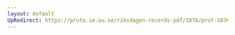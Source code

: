 ```yaml
---
layout: default
UpRedirect: https://pruto.im.uu.se/riksdagen-records-pdf/1876/prot-1876--fk--023/prot-1876--fk--023_006.pdf
---
```

